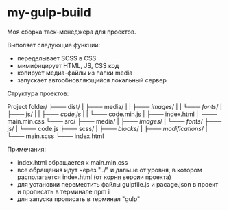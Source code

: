 # my-gulp-build
 Моя сборка таск-менеджера для проектов.

 Выполяет следующие функции:
 - переделывает SCSS в CSS
 - мимифицирует HTML, JS, CSS код
 - копирует медиа-файлы из папки media
 - запускает автообновляющийся локальный сервер

Структура проектов:

 Project folder/
  ├─── dist/
  |     ├─── media/
  |     |     ├─── _images_/
  |     |     └─── _fonts_/
  |     ├─── js/
  |     |     ├─── _code.js_
  |     |     └─── code.min.js
  |     ├─── index.html
  |     └─── main.min.css
  └─── src/
        ├─── media/
        |     ├─── _images_/
        |     └─── _fonts_/
        ├─── js/
        |     └─── code.js
        ├─── scss/
        |     ├─── _blocks_/
        |     ├─── _modifications_/
        |     └─── main.scss
        └─── index.html

Примечания:
- index.html обращается к main.min.css
- все обращения идут через "../" и дальше от уровня, в котором располагается index.html (от корня версии проекта)
- для установки переместить файлы gulpfile.js и pacage.json в проект и прописать в терминале npm i
- для запуска прописать в терминал "gulp"
